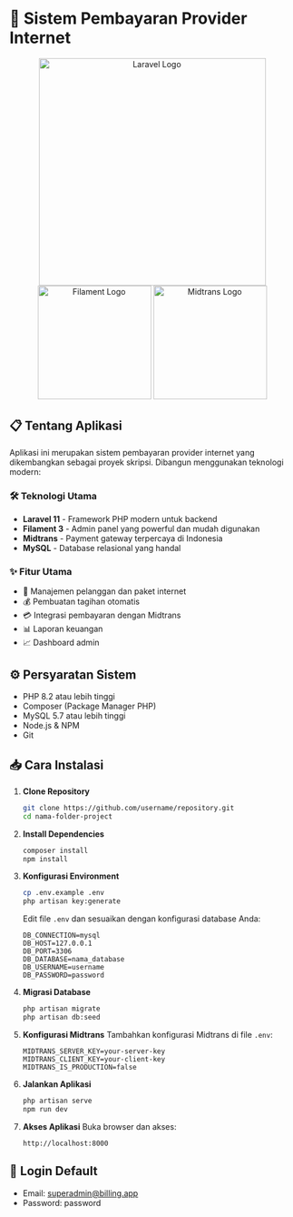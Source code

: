 # 🚀 Sistem Pembayaran Provider Internet

<div align="center">
  <img src="https://raw.githubusercontent.com/laravel/art/master/logo-lockup/5%20SVG/2%20CMYK/1%20Full%20Color/laravel-logolockup-cmyk-red.svg" width="400" alt="Laravel Logo">
  <br>
  <img src="https://filamentphp.com/images/og-image.png" width="200" alt="Filament Logo">
  <img src="https://midtrans.com/assets/images/midtrans-logo.png" width="200" alt="Midtrans Logo">
</div>

## 📋 Tentang Aplikasi

Aplikasi ini merupakan sistem pembayaran provider internet yang dikembangkan sebagai proyek skripsi. Dibangun menggunakan teknologi modern:

### 🛠️ Teknologi Utama
- **Laravel 11** - Framework PHP modern untuk backend
- **Filament 3** - Admin panel yang powerful dan mudah digunakan
- **Midtrans** - Payment gateway terpercaya di Indonesia
- **MySQL** - Database relasional yang handal

### ✨ Fitur Utama
- 📱 Manajemen pelanggan dan paket internet
- 💰 Pembuatan tagihan otomatis
- 💳 Integrasi pembayaran dengan Midtrans
- 📊 Laporan keuangan
- 📈 Dashboard admin

## ⚙️ Persyaratan Sistem

- PHP 8.2 atau lebih tinggi
- Composer (Package Manager PHP)
- MySQL 5.7 atau lebih tinggi
- Node.js & NPM
- Git

## 📥 Cara Instalasi

1. **Clone Repository**
   ```bash
   git clone https://github.com/username/repository.git
   cd nama-folder-project
   ```

2. **Install Dependencies**
   ```bash
   composer install
   npm install
   ```

3. **Konfigurasi Environment**
   ```bash
   cp .env.example .env
   php artisan key:generate
   ```
   Edit file `.env` dan sesuaikan dengan konfigurasi database Anda:
   ```env
   DB_CONNECTION=mysql
   DB_HOST=127.0.0.1
   DB_PORT=3306
   DB_DATABASE=nama_database
   DB_USERNAME=username
   DB_PASSWORD=password
   ```

4. **Migrasi Database**
   ```bash
   php artisan migrate
   php artisan db:seed
   ```

5. **Konfigurasi Midtrans**
   Tambahkan konfigurasi Midtrans di file `.env`:
   ```env
   MIDTRANS_SERVER_KEY=your-server-key
   MIDTRANS_CLIENT_KEY=your-client-key
   MIDTRANS_IS_PRODUCTION=false
   ```

6. **Jalankan Aplikasi**
   ```bash
   php artisan serve
   npm run dev
   ```

7. **Akses Aplikasi**
   Buka browser dan akses:
   ```
   http://localhost:8000
   ```

## 🔐 Login Default
- Email: superadmin@billing.app
- Password: password
